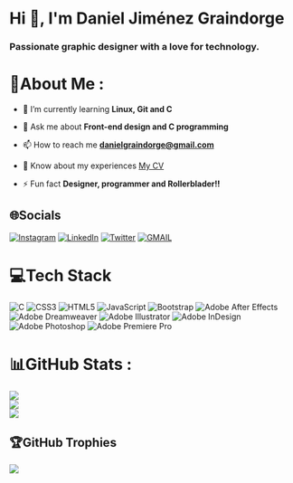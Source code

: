 <h1 align="left">Hi 👋, I'm Daniel Jiménez Graindorge</h1>
<h3 align="left">Passionate graphic designer with a love for technology.</h3>

# 💫About Me :
- 🌱 I’m currently learning **Linux, Git and C**

- 💬 Ask me about **Front-end design and C programming**

- 📫 How to reach me **danielgraindorge@gmail.com**

<!-- - 📄 Know about my experiences [My CV](https://drive.google.com/file/d/14Xea7BIkPWYoE5pXPSPCnySn77rHSYGJ/view?usp=sharing) -->

- 📄 Know about my experiences <a href="https://drive.google.com/file/d/14Xea7BIkPWYoE5pXPSPCnySn77rHSYGJ/view?usp=sharing" target="_blank">My CV</a>

- ⚡ Fun fact **Designer, programmer and Rollerblader!!**

## 🌐Socials
<!-- [![Instagram](https://img.shields.io/badge/Instagram-%23E4405F.svg?logo=Instagram&logoColor=white)](https://instagram.com/danieljimenezgraindorge) [![LinkedIn](https://img.shields.io/badge/LinkedIn-%230077B5.svg?logo=linkedin&logoColor=white)](https://www.linkedin.com/in/daniel-jim%C3%A9nez-graindorge-10582150/) [![Twitter](https://img.shields.io/badge/Twitter-%231DA1F2.svg?logo=Twitter&logoColor=white)](https://twitter.com/grain_) -->

<a href="https://instagram.com/danieljimenezgraindorge" target="_blank">![Instagram](https://img.shields.io/badge/Instagram-%23E4405F.svg?logo=Instagram&logoColor=white)</a>
<a href="https://www.linkedin.com/in/daniel-jim%C3%A9nez-graindorge-10582150/" target="_blank">![LinkedIn](https://img.shields.io/badge/LinkedIn-%230077B5.svg?logo=linkedin&logoColor=white)</a>
<a href="https://twitter.com/grain_" target="_blank">![Twitter](https://img.shields.io/badge/Twitter-%231DA1F2.svg?logo=Twitter&logoColor=white)</a>
<a href="mailto:danielgraindorge@gmail.com" target="_blank">![GMAIL](https://camo.githubusercontent.com/380a5745b4c9fd70414abd284270a7c76f970e4434eb12fd94e85c63506ee1e1/68747470733a2f2f696d672e736869656c64732e696f2f62616467652f2d476d61696c2d6331343433383f7374796c653d666c6174266c6f676f3d476d61696c266c6f676f436f6c6f723d7768697465)</a>

# 💻Tech Stack
![C](https://img.shields.io/badge/c-%2300599C.svg?style=for-the-badge&logo=c&logoColor=white) ![CSS3](https://img.shields.io/badge/css3-%231572B6.svg?style=for-the-badge&logo=css3&logoColor=white) ![HTML5](https://img.shields.io/badge/html5-%23E34F26.svg?style=for-the-badge&logo=html5&logoColor=white) ![JavaScript](https://img.shields.io/badge/javascript-%23323330.svg?style=for-the-badge&logo=javascript&logoColor=%23F7DF1E) ![Bootstrap](https://img.shields.io/badge/bootstrap-%23563D7C.svg?style=for-the-badge&logo=bootstrap&logoColor=white) ![Adobe After Effects](https://img.shields.io/badge/Adobe%20After%20Effects-9999FF.svg?style=for-the-badge&logo=Adobe%20After%20Effects&logoColor=white) ![Adobe Dreamweaver](https://img.shields.io/badge/Adobe%20Dreamweaver-FF61F6.svg?style=for-the-badge&logo=Adobe%20Dreamweaver&logoColor=white) ![Adobe Illustrator](https://img.shields.io/badge/adobeillustrator-%23FF9A00.svg?style=for-the-badge&logo=adobeillustrator&logoColor=white) ![Adobe InDesign](https://img.shields.io/badge/Adobe%20InDesign-49021F?style=for-the-badge&logo=adobeindesign&logoColor=white) ![Adobe Photoshop](https://img.shields.io/badge/adobephotoshop-%2331A8FF.svg?style=for-the-badge&logo=adobephotoshop&logoColor=white) ![Adobe Premiere Pro](https://img.shields.io/badge/Adobe%20Premiere%20Pro-9999FF.svg?style=for-the-badge&logo=Adobe%20Premiere%20Pro&logoColor=white)
# 📊GitHub Stats :
![](https://github-readme-stats.vercel.app/api?username=BishopVK&theme=radical&hide_border=false&include_all_commits=true&count_private=true)<br/>
![](https://github-readme-streak-stats.herokuapp.com/?user=BishopVK&theme=radical&hide_border=false)<br/>
![](https://github-readme-stats.vercel.app/api/top-langs/?username=BishopVK&theme=radical&hide_border=false&include_all_commits=true&count_private=true&layout=compact)

## 🏆GitHub Trophies
![](https://github-trophies.vercel.app/?username=BishopVK&theme=onedark&no-frame=true&no-bg=true&margin-w=4)

<script src='https://cdn.jsdelivr.net/gh/eddymens/markdown-external-link-script@v2.0.0/main.min.js'></script>